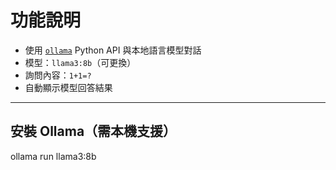 #  功能說明

- 使用 [`ollama`](https://ollama.com) Python API 與本地語言模型對話
- 模型：`llama3:8b`（可更換）
- 詢問內容：`1+1=?`
- 自動顯示模型回答結果

---


##  安裝 Ollama（需本機支援）
ollama run llama3:8b
